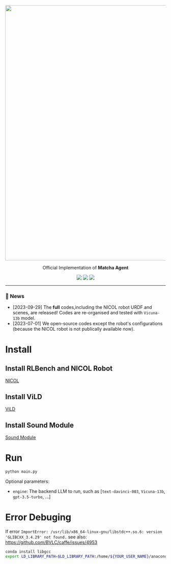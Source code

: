 <div align="center">
<img src="https://matcha-agent.github.io/img/matcha_background.png" style="width:800px;"/>

Official Implementation of <b>Matcha Agent</b>

![](https://img.shields.io/badge/License-Apache-green) ![](https://img.shields.io/badge/Status-Full_Release-blue) ![](https://img.shields.io/badge/version-v1.0-blue)

---
</div>

### 🔔 News
- [2023-09-29] The **full** codes,including the NICOL robot URDF and scenes, are released! Codes are re-organised and tested with `Vicuna-13b` model.
- [2023-07-01] We open-source codes except the robot's configurations (because the NICOL robot is not publically available now). 


# Install
## Install RLBench and NICOL Robot
[NICOL](./NICOL/README.md)

## Install ViLD
[ViLD](./ViLD/README.md)

## Install Sound Module
[Sound Module](./Sound/README.md)


# Run
```bash
python main.py
```

Optional parameters:
- `engine`: The backend LLM to run, such as [`text-davinci-003`, `Vicuna-13b`, `gpt-3.5-turbo`, ...]


# Error Debuging
If error `ImportError: /usr/lib/x86_64-linux-gnu/libstdc++.so.6: version 'GLIBCXX_3.4.29' not found.`
see also: https://github.com/BVLC/caffe/issues/4953 

```bash
conda install libgcc
export LD_LIBRARY_PATH=$LD_LIBRARY_PATH:/home/${YOUR_USER_NAME}/anaconda3/envs/nicol/lib
```